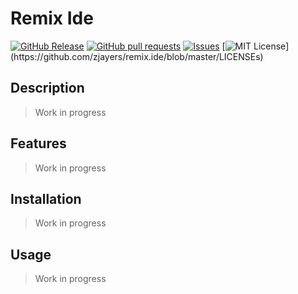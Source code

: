 # Remix Ide
[![GitHub Release](https://img.shields.io/github/release/zjayers/remix.ide.svg?style=flat)]()
[![GitHub pull requests](https://img.shields.io/github/issues-pr/zjayers/remix.ide.svg?style=flat)]()
[![Issues](https://img.shields.io/github/issues-raw/zjayers/remix.ide.svg?maxAge=25000)](https://github.com/zjayers/remix.ide/issues)
[![MIT License](https://img.shields.io/apm/l/atomic-ui.svg?)](https://github.com/zjayers/remix.ide/blob/master/LICENSEs)

## Description

> Work in progress

## Features

> Work in progress

## Installation

> Work in progress

## Usage

> Work in progress